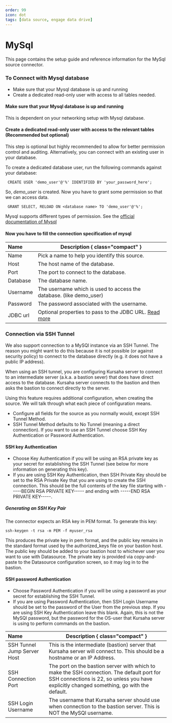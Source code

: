 ```yaml
---
order: 99
icon: dot
tags: [data source, engage data drive]
---
```


# MySql

This page contains the setup guide and reference information for the MySql source connector.

### To Connect with Mysql database
- Make sure that your Mysql database is up and running
- Create a dedicated read-only user with access to all tables needed.

#### Make sure that your Mysql database is up and running
This is dependent on your networking setup with Mysql database.

####  Create a dedicated read-only user with access to the relevant tables (Recommended but optional)
This step is optional but highly recommended to allow for better permission control and auditing. Alternatively, you can connect with an existing user in your database.

To create a dedicated database user, run the following commands against your database:
```
 CREATE USER 'demo_user'@'%' IDENTIFIED BY 'your_password_here';
 ```

 So, *demo_user* is created. Now you have to grant some permission so that we can access data.
```
 GRANT SELECT, RELOAD ON <database name> TO 'demo_user'@'%';
 ```
Mysql supports different types of permission. See the [official documentation of Mysql](https://dev.mysql.com/doc/refman/8.0/en/privileges-provided.html#privileges-provided-summary)

#### Now you have to fill the connection specification of mysql
Name  | Description { class="compact" }
:---  | ---
Name  | Pick a name to help you identify this source.
Host  | The host name of the database.
Port  | The port to connect to the database.
Database  | The database name.
Username  | The username which is used to access the database. (like demo_user)
Password  | The password associated with the username.
JDBC url  | Optional properties to pass to the JDBC URL. [Read more](https://dev.mysql.com/doc/connector-j/8.0/en/connector-j-reference-jdbc-url-format.html) 

### Connection via SSH Tunnel
We also support connection to a MySQl instance via an SSH Tunnel. The reason you might want to do this because it is not possible (or against security policy) to connect to the database directly (e.g. it does not have a public IP address).

When using an SSH tunnel, you are configuring Kursaha server to connect to an intermediate server (a.k.a. a bastion sever) that does have direct access to the database. Kursaha server connects to the bastion and then asks the bastion to connect directly to the server.

Using this feature requires additional configuration, when creating the source. We will talk through what each piece of configuration means.
- Configure all fields for the source as you normally would, except SSH Tunnel Method.
- SSH Tunnel Method defaults to No Tunnel (meaning a direct connection). If you want to use an SSH Tunnel choose SSH Key Authentication or Password Authentication.

#### SSH key Authentication
- Choose Key Authentication if you will be using an RSA private key as your secret for establishing the SSH Tunnel (see below for more information on generating this key).
- If you are using SSH Key Authentication, then SSH Private Key should be set to the RSA Private Key that you are using to create the SSH connection. This should be the full contents of the key file starting with -----BEGIN RSA PRIVATE KEY----- and ending with -----END RSA PRIVATE KEY-----.
##### Generating an SSH Key Pair
The connector expects an RSA key in PEM format. To generate this key:
```
ssh-keygen -t rsa -m PEM -f myuser_rsa
```
This produces the private key in pem format, and the public key remains in the standard format used by the authorized_keys file on your bastion host. The public key should be added to your bastion host to whichever user you want to use with Datasource. The private key is provided via copy-and-paste to the Datasource configuration screen, so it may log in to the bastion.

#### SSH password Authentication
- Choose Password Authentication if you will be using a password as your secret for establishing the SSH Tunnel.
- If you are using Password Authentication, then SSH Login Username should be set to the password of the User from the previous step. If you are using SSH Key Authentication leave this blank. Again, this is not the MySQl password, but the password for the OS-user that Kursaha server is using to perform commands on the bastion.

Name  | Description { class="compact" }
:---  | ---
SSH Tunnel Jump Server Host  | This is the intermediate (bastion) server that Kursaha server will connect to. This should be a hostname or an IP Address.
SSH Connection Port  | The port on the bastion server with which to make the SSH connection. The default port for SSH connections is 22, so unless you have explicitly changed something, go with the default.
SSH Login Username  | The username that Kursaha server should use when connection to the bastion server. This is NOT the MySQl username.
